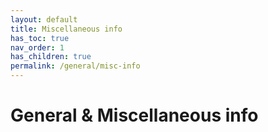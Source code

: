 ```yaml
---
layout: default
title: Miscellaneous info
has_toc: true
nav_order: 1
has_children: true
permalink: /general/misc-info
---
```


# General & Miscellaneous info
